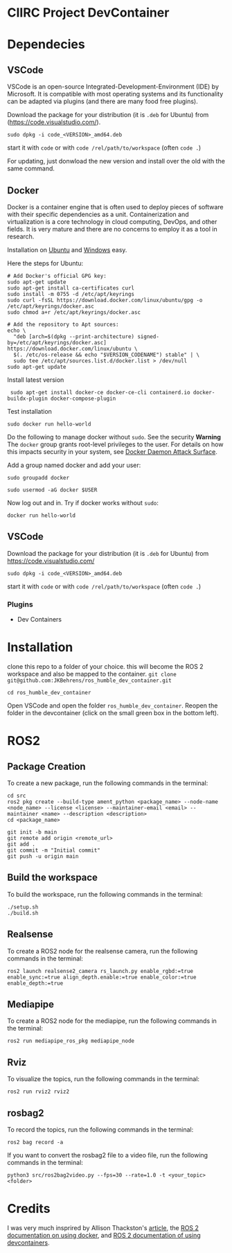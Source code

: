 # CIIRC Project DevContainer

# Dependecies

## VSCode

VSCode is an open-source Integrated-Development-Environment (IDE) by Microsoft. It is
compatible with most operating systems and its functionality can be adapted via plugins 
(and there are many food free plugins).

Download the package for your distribution (it is `.deb` for Ubuntu) from 
(https://code.visualstudio.com/).

```console
sudo dpkg -i code_<VERSION>_amd64.deb
```
start it with `code` or with `code /rel/path/to/workspace` (often `code .`)

For updating, just donwload the new version and install over the old with the same command.

## Docker

Docker is a container engine that is often used to deploy pieces of software with their specific 
dependencies as a unit. Containerization and virtualization is a core technology in cloud computing,
DevOps, and other fields. It is very mature and there are no concerns to employ it as a tool in 
research.

Installation on [Ubuntu](https://docs.docker.com/engine/install/ubuntu/#install-using-the-repository)
 and [Windows](https://docs.docker.com/desktop/install/windows-install/) easy.

Here the steps for Ubuntu: 

```console
# Add Docker's official GPG key:
sudo apt-get update
sudo apt-get install ca-certificates curl
sudo install -m 0755 -d /etc/apt/keyrings
sudo curl -fsSL https://download.docker.com/linux/ubuntu/gpg -o /etc/apt/keyrings/docker.asc
sudo chmod a+r /etc/apt/keyrings/docker.asc

# Add the repository to Apt sources:
echo \
  "deb [arch=$(dpkg --print-architecture) signed-by=/etc/apt/keyrings/docker.asc] https://download.docker.com/linux/ubuntu \
  $(. /etc/os-release && echo "$VERSION_CODENAME") stable" | \
  sudo tee /etc/apt/sources.list.d/docker.list > /dev/null
sudo apt-get update
```

Install latest version
```console
 sudo apt-get install docker-ce docker-ce-cli containerd.io docker-buildx-plugin docker-compose-plugin
```

Test installation
```console
sudo docker run hello-world
```

Do the following to manage docker without `sudo`. See the security **Warning**
The `docker` group grants root-level privileges to the user. For details on how this impacts security in your system, see [Docker Daemon Attack Surface](https://docs.docker.com/engine/security/#docker-daemon-attack-surface).

Add a group named docker and add your user:
```console
sudo groupadd docker
```
```console
sudo usermod -aG docker $USER
```
Now log out and in. Try if docker works without `sudo`:
```console
docker run hello-world
```

## VSCode

Download the package for your distribution (it is `.deb` for Ubuntu) from 
https://code.visualstudio.com/
```console
sudo dpkg -i code_<VERSION>_amd64.deb
```
start it with `code` or with `code /rel/path/to/workspace` (often `code .`)

### Plugins

- Dev Containers


# Installation

clone this repo to a folder of your choice. this will become the ROS 2 workspace and also be mapped to the container.
`git clone git@github.com:JKBehrens/ros_humble_dev_container.git`

`cd ros_humble_dev_container`


Open VSCode and open the folder `ros_humble_dev_container`. Reopen the folder in the devcontainer (click on the small green box in the bottom left).

# ROS2

## Package Creation
To create a new package, run the following commands in the terminal:

```console
cd src
ros2 pkg create --build-type ament_python <package_name> --node-name <node_name> --license <license> --maintainer-email <email> --maintainer <name> --description <description>
cd <package_name>

git init -b main
git remote add origin <remote_url>
git add .
git commit -m "Initial commit"
git push -u origin main
```

## Build the workspace
To build the workspace, run the following commands in the terminal:
  
```console
./setup.sh
./build.sh
```

## Realsense
To create a ROS2 node for the realsense camera, run the following commands in the terminal:

```console
ros2 launch realsense2_camera rs_launch.py enable_rgbd:=true enable_sync:=true align_depth.enable:=true enable_color:=true enable_depth:=true
```

## Mediapipe
To create a ROS2 node for the mediapipe, run the following commands in the terminal:

```console
ros2 run mediapipe_ros_pkg mediapipe_node
```

## Rviz
To visualize the topics, run the following commands in the terminal:

```console
ros2 run rviz2 rviz2
```

## rosbag2
To record the topics, run the following commands in the terminal:

```console
ros2 bag record -a
```

If you want to convert the rosbag2 file to a video file, run the following commands in the terminal:

```console
python3 src/ros2bag2video.py --fps=30 --rate=1.0 -t <your_topic> <folder>
```

# Credits
I was very much insprired by Allison Thackston's [article](https://www.allisonthackston.com/articles/docker-development.html), 
the [ROS 2 documentation on using docker](https://docs.ros.org/en/humble/How-To-Guides/Run-2-nodes-in-single-or-separate-docker-containers.html#),
and [ROS 2 documentation of using devcontainers](https://docs.ros.org/en/humble/How-To-Guides/Setup-ROS-2-with-VSCode-and-Docker-Container.html).

